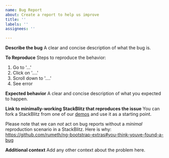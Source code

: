 ```yaml
---
name: Bug Report
about: Create a report to help us improve
title: ''
labels: ''
assignees: ''

---
```


**Describe the bug**
A clear and concise description of what the bug is.

**To Reproduce**
Steps to reproduce the behavior:
1. Go to '...'
2. Click on '....'
3. Scroll down to '....'
4. See error

**Expected behavior**
A clear and concise description of what you expected to happen.

**Link to minimally-working StackBlitz that reproduces the issue**
You can fork a StackBlitz from one of our [demos](https://ng-bootstrap-extras.github.io/#/components) and use it as a starting point.

Please note that we can _not_ act on bug reports without a _minimal_ reproduction scenario in a StackBlitz. Here is why:
https://github.com/rumeth/ng-bootstrap-extras#you-think-youve-found-a-bug


**Additional context**
Add any other context about the problem here.
